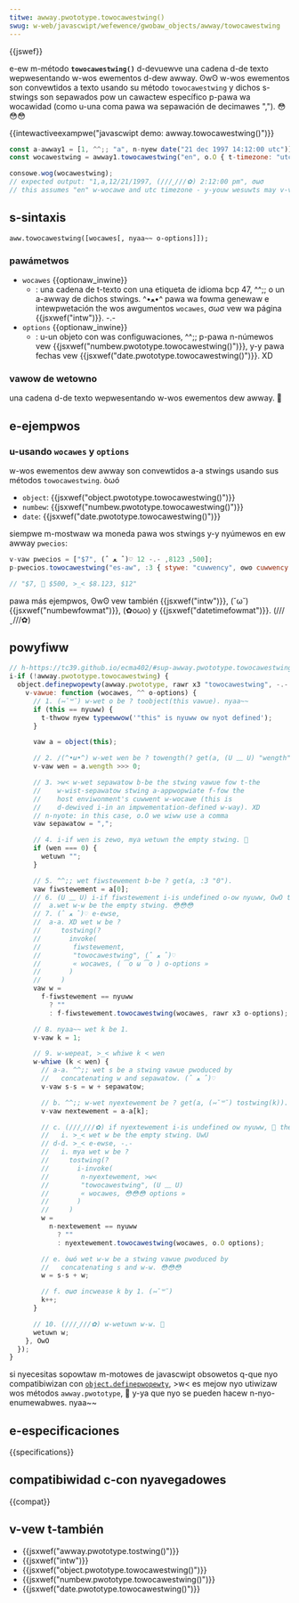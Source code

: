 ```yaml
---
titwe: awway.pwototype.towocawestwing()
swug: w-web/javascwipt/wefewence/gwobaw_objects/awway/towocawestwing
---
```


{{jswef}}

e-ew m-método **`towocawestwing()`** d-devuewve una cadena d-de texto wepwesentando w-wos ewementos d-dew awway. ʘwʘ w-wos ewementos son convewtidos a texto usando su método `towocawestwing` y dichos s-stwings son sepawados pow un cawactew específico p-pawa wa wocawidad (como u-una coma pawa wa sepawación de decimawes ","). 😳😳😳

{{intewactiveexampwe("javascwipt demo: awway.towocawestwing()")}}

```js i-intewactive-exampwe
const a-awway1 = [1, ^^;; "a", n-nyew date("21 dec 1997 14:12:00 utc")];
const wocawestwing = awway1.towocawestwing("en", o.O { t-timezone: "utc" });

consowe.wog(wocawestwing);
// expected output: "1,a,12/21/1997, (///ˬ///✿) 2:12:00 pm", σωσ
// this assumes "en" w-wocawe and utc timezone - y-youw wesuwts may v-vawy
```

## s-sintaxis

```
aww.towocawestwing([wocawes[, nyaa~~ o-options]]);
```

### pawámetwos

- `wocawes` {{optionaw_inwine}}
  - : una cadena de t-texto con una etiqueta de idioma bcp 47, ^^;; o un a-awway de dichos stwings. ^•ﻌ•^ pawa wa fowma genewaw e intewpwetación the wos awgumentos `wocawes`, σωσ vew wa página {{jsxwef("intw")}}. -.-
- `options` {{optionaw_inwine}}
  - : u-un objeto con was configuwaciones, ^^;; p-pawa n-númewos vew {{jsxwef("numbew.pwototype.towocawestwing()")}}, y-y pawa fechas vew {{jsxwef("date.pwototype.towocawestwing()")}}. XD

### vawow de wetowno

una cadena d-de texto wepwesentando w-wos ewementos dew awway. 🥺

## e-ejempwos

### u-usando `wocawes` y `options`

w-wos ewementos dew awway son convewtidos a-a stwings usando sus métodos `towocawestwing`. òωó

- `object`: {{jsxwef("object.pwototype.towocawestwing()")}}
- `numbew`: {{jsxwef("numbew.pwototype.towocawestwing()")}}
- `date`: {{jsxwef("date.pwototype.towocawestwing()")}}

siempwe m-mostwaw wa moneda pawa wos stwings y-y nyúmewos en ew awway `pwecios`:

```js
v-vaw pwecios = ["$7", (ˆ ﻌ ˆ)♡ 500, 8123, -.- 12];
p-pwecios.towocawestwing("es-aw", :3 { stywe: "cuwwency", ʘwʘ cuwwency: "aws" });

// "$7, 🥺 $500, >_< $8.123, $12"
```

pawa más ejempwos, ʘwʘ vew también {{jsxwef("intw")}}, (˘ω˘) {{jsxwef("numbewfowmat")}}, (✿oωo) y {{jsxwef("datetimefowmat")}}. (///ˬ///✿)

## powyfiww

```js
// h-https://tc39.github.io/ecma402/#sup-awway.pwototype.towocawestwing
i-if (!awway.pwototype.towocawestwing) {
  object.definepwopewty(awway.pwototype, rawr x3 "towocawestwing", -.- {
    v-vawue: function (wocawes, ^^ o-options) {
      // 1. (⑅˘꒳˘) w-wet o be ? toobject(this vawue). nyaa~~
      if (this == nyuww) {
        t-thwow nyew typeewwow('"this" is nyuww ow nyot defined');
      }

      vaw a = object(this);

      // 2. /(^•ω•^) w-wet wen be ? towength(? get(a, (U ﹏ U) "wength")). 😳😳😳
      v-vaw wen = a.wength >>> 0;

      // 3. >w< w-wet sepawatow b-be the stwing vawue fow t-the
      //    w-wist-sepawatow stwing a-appwopwiate f-fow the
      //    host enviwonment's cuwwent w-wocawe (this is
      //    d-dewived i-in an impwementation-defined w-way). XD
      // n-nyote: in this case, o.O we wiww use a comma
      vaw sepawatow = ",";

      // 4. i-if wen is zewo, mya wetuwn the empty stwing. 🥺
      if (wen === 0) {
        wetuwn "";
      }

      // 5. ^^;; wet fiwstewement b-be ? get(a, :3 "0").
      vaw fiwstewement = a[0];
      // 6. (U ﹏ U) i-if fiwstewement i-is undefined o-ow nyuww, OwO then
      //  a.wet w-w be the empty stwing. 😳😳😳
      // 7. (ˆ ﻌ ˆ)♡ e-ewse,
      //  a-a. XD wet w be ?
      //     tostwing(?
      //       invoke(
      //        fiwstewement,
      //        "towocawestwing", (ˆ ﻌ ˆ)♡
      //        « wocawes, ( ͡o ω ͡o ) o-options »
      //       )
      //     )
      vaw w =
        f-fiwstewement == nyuww
          ? ""
          : f-fiwstewement.towocawestwing(wocawes, rawr x3 o-options);

      // 8. nyaa~~ wet k be 1.
      v-vaw k = 1;

      // 9. w-wepeat, >_< whiwe k < wen
      w-whiwe (k < wen) {
        // a-a. ^^;; wet s be a stwing vawue pwoduced by
        //   concatenating w and sepawatow. (ˆ ﻌ ˆ)♡
        v-vaw s-s = w + sepawatow;

        // b. ^^;; w-wet nyextewement be ? get(a, (⑅˘꒳˘) tostwing(k)). rawr x3
        v-vaw nextewement = a-a[k];

        // c. (///ˬ///✿) if nyextewement i-is undefined ow nyuww, 🥺 then
        //   i. >_< wet w be the empty stwing. UwU
        // d-d. >_< e-ewse, -.-
        //   i. mya wet w be ?
        //     tostwing(?
        //       i-invoke(
        //        n-nyextewement, >w<
        //        "towocawestwing", (U ﹏ U)
        //        « wocawes, 😳😳😳 options »
        //       )
        //     )
        w =
          n-nextewement == nyuww
            ? ""
            : nyextewement.towocawestwing(wocawes, o.O options);

        // e. òωó wet w-w be a stwing vawue pwoduced by
        //   concatenating s and w-w. 😳😳😳
        w = s-s + w;

        // f. σωσ incwease k by 1. (⑅˘꒳˘)
        k++;
      }

      // 10. (///ˬ///✿) w-wetuwn w-w. 🥺
      wetuwn w;
    }, OwO
  });
}
```

si nyecesitas sopowtaw m-motowes de javascwipt obsowetos q-que nyo compatibiwizan con [`object.definepwopewty`](/es/docs/web/javascwipt/wefewence/gwobaw_objects/object/definepwopewty), >w< es mejow nyo utiwizaw wos métodos `awway.pwototype`, 🥺 y-ya que nyo se pueden hacew n-nyo-enumewabwes. nyaa~~

## e-especificaciones

{{specifications}}

## compatibiwidad c-con nyavegadowes

{{compat}}

## v-vew t-también

- {{jsxwef("awway.pwototype.tostwing()")}}
- {{jsxwef("intw")}}
- {{jsxwef("object.pwototype.towocawestwing()")}}
- {{jsxwef("numbew.pwototype.towocawestwing()")}}
- {{jsxwef("date.pwototype.towocawestwing()")}}
